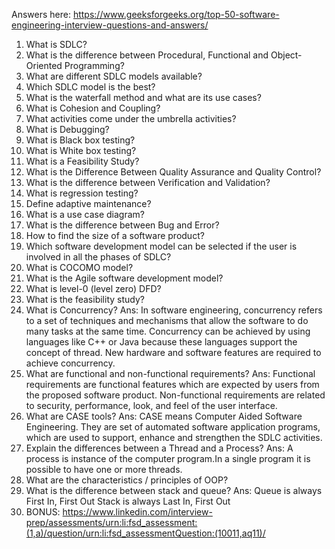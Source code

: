 Answers here: https://www.geeksforgeeks.org/top-50-software-engineering-interview-questions-and-answers/
1. What is SDLC?
2. What is the difference between Procedural, Functional and Object-Oriented Programming?
3. What are different SDLC models available?
4. Which SDLC model is the best?
5. What is the waterfall method and what are its use cases?
6. What is Cohesion and Coupling?
7. What activities come under the umbrella activities?
8. What is Debugging?
9. What is Black box testing?
10. What is White box testing?
11. What is a Feasibility Study?
12. What is the Difference Between Quality Assurance and Quality Control?
13. What is the difference between Verification and Validation?
14. What is regression testing?
15. Define adaptive maintenance?
16. What is a use case diagram?
17. What is the difference between Bug and Error?
18. How to find the size of a software product?
19. Which software development model can be selected if the user is involved in all the phases of SDLC?
20. What is COCOMO model?
21. What is the Agile software development model?
22. What is level-0 (level zero) DFD?
23. What is the feasibility study?
24. What is Concurrency?
Ans: In software engineering, concurrency refers to a set of techniques and mechanisms that allow the software to do many tasks at the same time. Concurrency can be achieved by using languages like C++ or Java because these languages support the concept of thread. New hardware and software features are required to achieve concurrency.
25. What are functional and non-functional requirements?
Ans: Functional requirements are functional features which are expected by users from the proposed software product.
Non-functional requirements are related to security, performance, look, and feel of the user interface.
26.  What are CASE tools?
Ans: CASE means Computer Aided Software Engineering. They are set of automated software application programs, which are used to support, enhance and strengthen the SDLC activities.
27. Explain the differences between a Thread and a Process?
Ans: A process is instance of the computer program.In a single program it is possible to have one or more threads.
28. What are the characteristics / principles of OOP?
29. What is the difference between stack and queue?
Ans:    Queue is always First In, First Out
        Stack is always Last In, First Out
30.   BONUS: https://www.linkedin.com/interview-prep/assessments/urn:li:fsd_assessment:(1,a)/question/urn:li:fsd_assessmentQuestion:(10011,aq11)/
